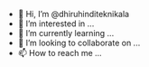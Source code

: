 - 👋 Hi, I’m @dhiruhinditeknikala
- 👀 I’m interested in ...
- 🌱 I’m currently learning ...
- 💞️ I’m looking to collaborate on ...
- 📫 How to reach me ...

<!---
dhiruhinditeknikala/dhiruhinditeknikala is a ✨ special ✨ repository because its `README.md` (this file) appears on your GitHub profile.
You can click the Preview link to take a look at your changes.
--->
